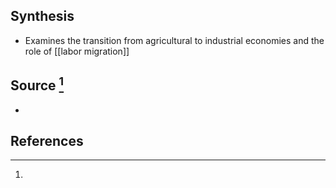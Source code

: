 ## Synthesis
- Examines the transition from agricultural to industrial economies and the role of [[labor migration]]
## Source [^1]
- 
## References

[^1]: 